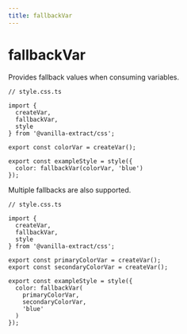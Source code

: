 ```yaml
---
title: fallbackVar
---
```


# fallbackVar

Provides fallback values when consuming variables.

```tsx
// style.css.ts

import {
  createVar,
  fallbackVar,
  style
} from '@vanilla-extract/css';

export const colorVar = createVar();

export const exampleStyle = style({
  color: fallbackVar(colorVar, 'blue')
});
```

Multiple fallbacks are also supported.

```tsx
// style.css.ts

import {
  createVar,
  fallbackVar,
  style
} from '@vanilla-extract/css';

export const primaryColorVar = createVar();
export const secondaryColorVar = createVar();

export const exampleStyle = style({
  color: fallbackVar(
    primaryColorVar,
    secondaryColorVar,
    'blue'
  )
});
```
